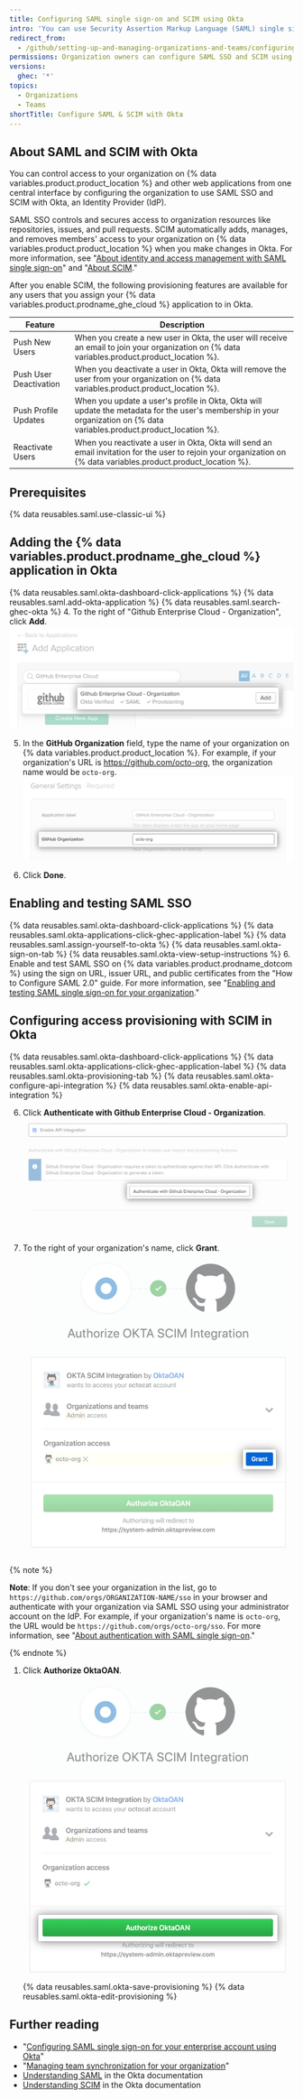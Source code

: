 ```yaml
---
title: Configuring SAML single sign-on and SCIM using Okta
intro: 'You can use Security Assertion Markup Language (SAML) single sign-on (SSO) and System for Cross-domain Identity Management (SCIM) with Okta to automatically manage access to your organization on {% data variables.product.product_location %}.'
redirect_from:
  - /github/setting-up-and-managing-organizations-and-teams/configuring-saml-single-sign-on-and-scim-using-okta
permissions: Organization owners can configure SAML SSO and SCIM using Okta for an organization.
versions:
  ghec: '*'
topics:
  - Organizations
  - Teams
shortTitle: Configure SAML & SCIM with Okta
---
```


## About SAML and SCIM with Okta

You can control access to your organization on {% data variables.product.product_location %} and other web applications from one central interface by configuring the organization to use SAML SSO and SCIM with Okta, an Identity Provider (IdP).

SAML SSO controls and secures access to organization resources like repositories, issues, and pull requests. SCIM automatically adds, manages, and removes members' access to your organization on {% data variables.product.product_location %} when you make changes in Okta. For more information, see "[About identity and access management with SAML single sign-on](/organizations/managing-saml-single-sign-on-for-your-organization/about-identity-and-access-management-with-saml-single-sign-on)" and "[About SCIM](/organizations/managing-saml-single-sign-on-for-your-organization/about-scim)."

After you enable SCIM, the following provisioning features are available for any users that you assign your {% data variables.product.prodname_ghe_cloud %} application to in Okta.

| Feature | Description |
| --- | --- |
| Push New Users | When you create a new user in Okta, the user will receive an email to join your organization on {% data variables.product.product_location %}. |
| Push User Deactivation | When you deactivate a user in Okta, Okta will remove the user from your organization on {% data variables.product.product_location %}. |
| Push Profile Updates | When you update a user's profile in Okta, Okta will update the metadata for the user's membership in your organization on {% data variables.product.product_location %}. |
| Reactivate Users | When you reactivate a user in Okta, Okta will send an email invitation for the user to rejoin your organization on {% data variables.product.product_location %}. |

## Prerequisites

{% data reusables.saml.use-classic-ui %}

## Adding the {% data variables.product.prodname_ghe_cloud %} application in Okta

{% data reusables.saml.okta-dashboard-click-applications %}
{% data reusables.saml.add-okta-application %}
{% data reusables.saml.search-ghec-okta %}
4. To the right of "Github Enterprise Cloud - Organization", click **Add**.
  ![Clicking "Add" for the {% data variables.product.prodname_ghe_cloud %} application](/assets/images/help/saml/okta-add-ghec-application.png)

5. In the **GitHub Organization** field, type the name of your organization on {% data variables.product.product_location %}. For example, if your organization's URL is https://github.com/octo-org, the organization name would be `octo-org`.
  ![Type GitHub organization name](/assets/images/help/saml/okta-github-organization-name.png)

6. Click **Done**.

## Enabling and testing SAML SSO

{% data reusables.saml.okta-dashboard-click-applications %}
{% data reusables.saml.okta-applications-click-ghec-application-label %}
{% data reusables.saml.assign-yourself-to-okta %}
{% data reusables.saml.okta-sign-on-tab %}
{% data reusables.saml.okta-view-setup-instructions %}
6. Enable and test SAML SSO on {% data variables.product.prodname_dotcom %} using the sign on URL, issuer URL, and public certificates from the "How to Configure SAML 2.0" guide. For more information, see "[Enabling and testing SAML single sign-on for your organization](/organizations/managing-saml-single-sign-on-for-your-organization/enabling-and-testing-saml-single-sign-on-for-your-organization)."

## Configuring access provisioning with SCIM in Okta

{% data reusables.saml.okta-dashboard-click-applications %}
{% data reusables.saml.okta-applications-click-ghec-application-label %}
{% data reusables.saml.okta-provisioning-tab %}
{% data reusables.saml.okta-configure-api-integration %}
{% data reusables.saml.okta-enable-api-integration %}


6. Click **Authenticate with Github Enterprise Cloud - Organization**.
  !["Authenticate with Github Enterprise Cloud - Organization" button for Okta application](/assets/images/help/saml/okta-authenticate-with-ghec-organization.png)

7. To the right of your organization's name, click **Grant**.
  !["Grant" button for authorizing Okta SCIM integration to access organization](/assets/images/help/saml/okta-scim-integration-grant-organization-access.png)

  {% note %}

  **Note**: If you don't see your organization in the list, go to `https://github.com/orgs/ORGANIZATION-NAME/sso` in your browser and authenticate with your organization via SAML SSO using your administrator account on the IdP. For example, if your organization's name is `octo-org`, the URL would be `https://github.com/orgs/octo-org/sso`. For more information, see "[About authentication with SAML single sign-on](/github/authenticating-to-github/about-authentication-with-saml-single-sign-on)."

  {% endnote %}
1. Click **Authorize OktaOAN**.
  !["Authorize OktaOAN" button for authorizing Okta SCIM integration to access organization](/assets/images/help/saml/okta-scim-integration-authorize-oktaoan.png)
{% data reusables.saml.okta-save-provisioning %}
{% data reusables.saml.okta-edit-provisioning %}

## Further reading

- "[Configuring SAML single sign-on for your enterprise account using Okta](/enterprise-cloud@latest/admin/authentication/managing-identity-and-access-for-your-enterprise/configuring-saml-single-sign-on-for-your-enterprise-using-okta)"
- "[Managing team synchronization for your organization](/organizations/managing-saml-single-sign-on-for-your-organization/managing-team-synchronization-for-your-organization#enabling-team-synchronization-for-okta)"
- [Understanding SAML](https://developer.okta.com/docs/concepts/saml/) in the Okta documentation
- [Understanding SCIM](https://developer.okta.com/docs/concepts/scim/) in the Okta documentation
